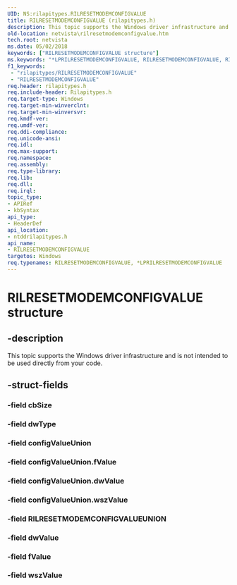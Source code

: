 ```yaml
---
UID: NS:rilapitypes.RILRESETMODEMCONFIGVALUE
title: RILRESETMODEMCONFIGVALUE (rilapitypes.h)
description: This topic supports the Windows driver infrastructure and is not intended to be used directly from your code.
old-location: netvista\rilresetmodemconfigvalue.htm
tech.root: netvista
ms.date: 05/02/2018
keywords: ["RILRESETMODEMCONFIGVALUE structure"]
ms.keywords: "*LPRILRESETMODEMCONFIGVALUE, RILRESETMODEMCONFIGVALUE, RILRESETMODEMCONFIGVALUE structure [Network Drivers Starting with Windows Vista], netvista.rilresetmodemconfigvalue, ntddrilapitypes/RILRESETMODEMCONFIGVALUE"
f1_keywords:
 - "rilapitypes/RILRESETMODEMCONFIGVALUE"
 - "RILRESETMODEMCONFIGVALUE"
req.header: rilapitypes.h
req.include-header: Rilapitypes.h
req.target-type: Windows
req.target-min-winverclnt: 
req.target-min-winversvr: 
req.kmdf-ver: 
req.umdf-ver: 
req.ddi-compliance: 
req.unicode-ansi: 
req.idl: 
req.max-support: 
req.namespace: 
req.assembly: 
req.type-library: 
req.lib: 
req.dll: 
req.irql: 
topic_type:
- APIRef
- kbSyntax
api_type:
- HeaderDef
api_location:
- ntddrilapitypes.h
api_name:
- RILRESETMODEMCONFIGVALUE
targetos: Windows
req.typenames: RILRESETMODEMCONFIGVALUE, *LPRILRESETMODEMCONFIGVALUE
---
```


# RILRESETMODEMCONFIGVALUE structure


## -description


This topic supports the Windows driver infrastructure and is not intended to be used directly from your code.


## -struct-fields




### -field cbSize


### -field dwType


### -field configValueUnion


### -field configValueUnion.fValue

 


### -field configValueUnion.dwValue

 


### -field configValueUnion.wszValue

 


### -field RILRESETMODEMCONFIGVALUEUNION


### -field dwValue


### -field fValue


### -field wszValue

